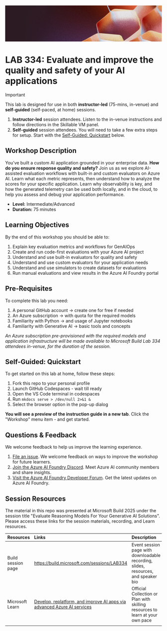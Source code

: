 <p align="center">
<img src="img/banner.jpg" alt="decorative banner" width="1200"/>
</p>

# LAB 334: Evaluate and improve the quality and safety of your AI applications

> [!IMPORTANT]  
> This lab is designed for use in both **instructor-led** (75-mins, in-venue) and **self-guided** (self-paced, at home) sessions.
> 1. **Instructor-led** session attendees. Listen to the in-venue instructions and follow directions in the Skillable VM panel.
> 1. **Self-guided** session attendees. You will need to take a few extra steps for setup. Start with the [Self-Guided: Quickstart](#self-guided-quickstart) below.


## Workshop Description

You’ve built a custom AI application grounded in your enterprise data. **How do you ensure response quality and safety?** Join us as we explore AI-assisted evaluation workflows with built-in and custom evaluators on Azure AI. Learn what each metric represents, then understand how to analyze the scores for your specific application. Learn why observability is key, and how the generated telemetry can be used both locally, and in the cloud, to help you assess and debug your application performance.  

- **Level:** Intermediate/Advanced
- **Duration:** 75 minutes


## Learning Objectives

By the end of this workshop you should be able to:

1. Explain key evaluation metrics and workflows for GenAIOps
1. Create and run code-first evaluations with your Azure AI project
1. Understand and use built-in evaluators for quality and safety
1. Understand and use custom evaluators for your application needs
1. Understand and use simulators to create datasets for evaluations
1. Run manual evaluations and view results in the Azure AI Foundry portal

## Pre-Requisites

To complete this lab you need:

1. A personal GitHub account → create one for free if needed
1. An Azure subscription → with quota for the required models
1. Familiarity with Python → and usage of Jupyter notebooks
1. Familiarity with Generative AI → basic tools and concepts

_An Azure subscription pre-provisioned with the required models and application infrastructure will be made available to Microsoft Build Lab 334 attendees in-venue, for the duration of the session._

## Self-Guided: Quickstart

To get started on this lab at home, follow these steps:

1. Fork this repo to your personal profile
1. Launch GitHub Codespaces - wait till ready
1. Open the VS Code terminal in codespaces 
1. Run `mkdocs serve > /dev/null 2>&1 &`
1. Select the browser option in the pop-up dialog


**You will see a preview of the instruction guide in a new tab**. Click the "Workshop" menu item - and get started.


## Questions & Feedback

We welcome feedback to help us improve the learning experience. 

1. [File an issue](https://github.com/microsoft/BUILD25-LAB334/issues/new). We welcome feedback on ways to improve the workshop for future learners.
1. [Join the Azure AI Foundry Discord](https://aka.ms/azureaifoundry/discord). Meet Azure AI community members and share insights.
1. [Visit the Azure AI Foundry Developer Forum](https://aka.ms/azureaifoundry/forum). Get the latest updates on Azure AI Foundry.


## Session Resources 

The material in this repo was presented at Microsoft Build 2025 under the session title "Evaluate Reasoning Models For Your Generative AI Solutions". Please access these links for the session materials, recording, and Learn resources. 

| Resources          | Links                             | Description        |
|:-------------------|:----------------------------------|:-------------------|
| Build session page | https://build.microsoft.com/sessions/LAB334| Event session page with downloadable recording, slides, resources, and speaker bio |
|Microsoft Learn|[Develop, replatform, and improve AI apps via advanced Azure AI services](https://aka.ms/ADAI_DevsAdvPlan)|Official Collection or Plan with skilling resources to learn at your own pace|
| | | |












